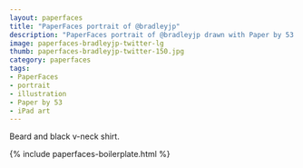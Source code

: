 ```yaml
---
layout: paperfaces
title: "PaperFaces portrait of @bradleyjp"
description: "PaperFaces portrait of @bradleyjp drawn with Paper by 53 on an iPad."
image: paperfaces-bradleyjp-twitter-lg
thumb: paperfaces-bradleyjp-twitter-150.jpg
category: paperfaces
tags: 
- PaperFaces
- portrait
- illustration
- Paper by 53
- iPad art
---
```


Beard and black v-neck shirt.

{% include paperfaces-boilerplate.html %}